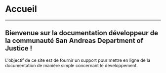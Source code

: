 # Accueil
---

## Bienvenue sur la documentation développeur de la communauté San Andreas Department of Justice !

L'objectif de ce site est de fournir un support pour mettre en ligne de la documentation de manière simple concernant le développement.

